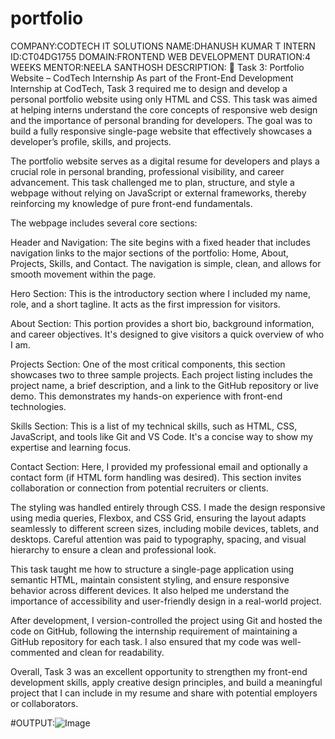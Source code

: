 # portfolio
COMPANY:CODTECH IT SOLUTIONS
NAME:DHANUSH KUMAR T
INTERN ID:CT04DG1755
DOMAIN:FRONTEND WEB DEVELOPMENT
DURATION:4 WEEKS
MENTOR:NEELA SANTHOSH
DESCRIPTION:
📝 Task 3: Portfolio Website – CodTech Internship
As part of the Front-End Development Internship at CodTech, Task 3 required me to design and develop a personal portfolio website using only HTML and CSS. This task was aimed at helping interns understand the core concepts of responsive web design and the importance of personal branding for developers. The goal was to build a fully responsive single-page website that effectively showcases a developer’s profile, skills, and projects.

The portfolio website serves as a digital resume for developers and plays a crucial role in personal branding, professional visibility, and career advancement. This task challenged me to plan, structure, and style a webpage without relying on JavaScript or external frameworks, thereby reinforcing my knowledge of pure front-end fundamentals.

The webpage includes several core sections:

Header and Navigation: The site begins with a fixed header that includes navigation links to the major sections of the portfolio: Home, About, Projects, Skills, and Contact. The navigation is simple, clean, and allows for smooth movement within the page.

Hero Section: This is the introductory section where I included my name, role, and a short tagline. It acts as the first impression for visitors.

About Section: This portion provides a short bio, background information, and career objectives. It's designed to give visitors a quick overview of who I am.

Projects Section: One of the most critical components, this section showcases two to three sample projects. Each project listing includes the project name, a brief description, and a link to the GitHub repository or live demo. This demonstrates my hands-on experience with front-end technologies.

Skills Section: This is a list of my technical skills, such as HTML, CSS, JavaScript, and tools like Git and VS Code. It's a concise way to show my expertise and learning focus.

Contact Section: Here, I provided my professional email and optionally a contact form (if HTML form handling was desired). This section invites collaboration or connection from potential recruiters or clients.

The styling was handled entirely through CSS. I made the design responsive using media queries, Flexbox, and CSS Grid, ensuring the layout adapts seamlessly to different screen sizes, including mobile devices, tablets, and desktops. Careful attention was paid to typography, spacing, and visual hierarchy to ensure a clean and professional look.

This task taught me how to structure a single-page application using semantic HTML, maintain consistent styling, and ensure responsive behavior across different devices. It also helped me understand the importance of accessibility and user-friendly design in a real-world project.

After development, I version-controlled the project using Git and hosted the code on GitHub, following the internship requirement of maintaining a GitHub repository for each task. I also ensured that my code was well-commented and clean for readability.

Overall, Task 3 was an excellent opportunity to strengthen my front-end development skills, apply creative design principles, and build a meaningful project that I can include in my resume and share with potential employers or collaborators.

#OUTPUT:![Image](https://github.com/user-attachments/assets/a321ef1d-5124-4c6d-bf88-cb0b608ae6ed)
